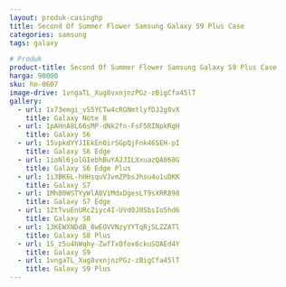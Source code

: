 ```yaml
---
layout: produk-casinghp
title: Second Of Summer Flower Samsung Galaxy S9 Plus Case
categories: samsung
tags: galaxy

# Produk
product-title: Second Of Summer Flower Samsung Galaxy S9 Plus Case
harga: 90000
sku: hn-0607
image-drive: 1vngaTL_Xug8vxnjnzPGz-zBigCfa45lT
gallery:
  - url: 1x73emgi_vS5YCTw4cRGNmtlyfDJ2g0vX
    title: Galaxy Note 8
  - url: 1pAHnA8L66sMP-dNk2fn-FsF5RINpkRgH
    title: Galaxy S6
  - url: 15vpkdYYJIEkEn0irSGpQjFnk46SEH-pI
    title: Galaxy S6 Edge
  - url: 1ioNl6jolGIebhBuYA2JILXxuazQA068G
    title: Galaxy S6 Edge Plus
  - url: 1i3BK6L-hHHsquVJvmZPbsJhsu4u1uDKK
    title: Galaxy S7
  - url: 1Mh80WSTYyWlA0ViMdxDgesLT9sXRR898
    title: Galaxy S7 Edge
  - url: 1ZtTvuEnURcZiyc4I-UVd0J0SbsIo5hd6
    title: Galaxy S8
  - url: 13KEWXNDdB_8wEOVVNzyYYTqRjSLZZATl
    title: Galaxy S8 Plus
  - url: 1S_z5u4hWqhy-ZwfTxOfox6ckuSQAEd4Y
    title: Galaxy S9
  - url: 1vngaTL_Xug8vxnjnzPGz-zBigCfa45lT
    title: Galaxy S9 Plus
---
```


